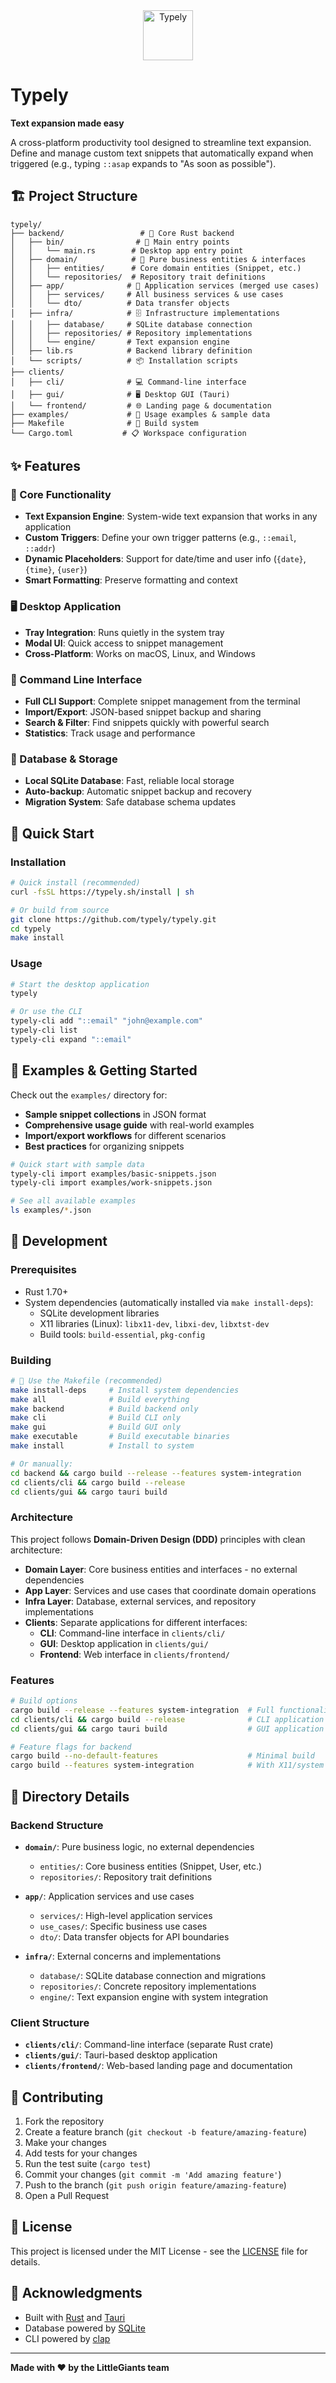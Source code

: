 <div align="center">
  <img src="clients/gui/icons/typely_logo_full.png" alt="Typely" height="80">
</div>

# Typely

**Text expansion made easy**

A cross-platform productivity tool designed to streamline text expansion. Define and manage custom text snippets that automatically expand when triggered (e.g., typing `::asap` expands to "As soon as possible").

## 🏗️ Project Structure

```
typely/
├── backend/                 # 🦀 Core Rust backend
│   ├── bin/                # 🚀 Main entry points
│   │   └── main.rs        # Desktop app entry point
│   ├── domain/            # 🎯 Pure business entities & interfaces
│   │   ├── entities/      # Core domain entities (Snippet, etc.)
│   │   └── repositories/  # Repository trait definitions
│   ├── app/              # 🔧 Application services (merged use cases)
│   │   ├── services/     # All business services & use cases
│   │   └── dto/          # Data transfer objects
│   ├── infra/            # 🗄️ Infrastructure implementations
│   │   ├── database/     # SQLite database connection
│   │   ├── repositories/ # Repository implementations
│   │   └── engine/       # Text expansion engine
│   ├── lib.rs            # Backend library definition
│   └── scripts/          # 📦 Installation scripts
├── clients/
│   ├── cli/              # 💻 Command-line interface
│   ├── gui/              # 🖥️ Desktop GUI (Tauri)
│   └── frontend/         # 🌐 Landing page & documentation
├── examples/             # 📝 Usage examples & sample data
├── Makefile              # 🔨 Build system
└── Cargo.toml           # 📋 Workspace configuration
```

## ✨ Features

### 🔧 Core Functionality
- **Text Expansion Engine**: System-wide text expansion that works in any application
- **Custom Triggers**: Define your own trigger patterns (e.g., `::email`, `::addr`)
- **Dynamic Placeholders**: Support for date/time and user info (`{date}`, `{time}`, `{user}`)
- **Smart Formatting**: Preserve formatting and context

### 🖥️ Desktop Application
- **Tray Integration**: Runs quietly in the system tray
- **Modal UI**: Quick access to snippet management
- **Cross-Platform**: Works on macOS, Linux, and Windows

### 🔧 Command Line Interface
- **Full CLI Support**: Complete snippet management from the terminal
- **Import/Export**: JSON-based snippet backup and sharing
- **Search & Filter**: Find snippets quickly with powerful search
- **Statistics**: Track usage and performance

### 💾 Database & Storage
- **Local SQLite Database**: Fast, reliable local storage
- **Auto-backup**: Automatic snippet backup and recovery
- **Migration System**: Safe database schema updates

## 🚀 Quick Start

### Installation

```bash
# Quick install (recommended)
curl -fsSL https://typely.sh/install | sh

# Or build from source
git clone https://github.com/typely/typely.git
cd typely
make install
```

### Usage

```bash
# Start the desktop application
typely

# Or use the CLI
typely-cli add "::email" "john@example.com"
typely-cli list
typely-cli expand "::email"
```

## 📝 Examples & Getting Started

Check out the `examples/` directory for:
- **Sample snippet collections** in JSON format
- **Comprehensive usage guide** with real-world examples
- **Import/export workflows** for different scenarios
- **Best practices** for organizing snippets

```bash
# Quick start with sample data
typely-cli import examples/basic-snippets.json
typely-cli import examples/work-snippets.json

# See all available examples
ls examples/*.json
```

## 🔧 Development

### Prerequisites
- Rust 1.70+
- System dependencies (automatically installed via `make install-deps`):
  - SQLite development libraries
  - X11 libraries (Linux): `libx11-dev`, `libxi-dev`, `libxtst-dev`
  - Build tools: `build-essential`, `pkg-config`

### Building

```bash
# 🔨 Use the Makefile (recommended)
make install-deps     # Install system dependencies
make all              # Build everything
make backend          # Build backend only
make cli              # Build CLI only  
make gui              # Build GUI only
make executable       # Build executable binaries
make install          # Install to system

# Or manually:
cd backend && cargo build --release --features system-integration
cd clients/cli && cargo build --release
cd clients/gui && cargo tauri build
```

### Architecture

This project follows **Domain-Driven Design (DDD)** principles with clean architecture:

- **Domain Layer**: Core business entities and interfaces - no external dependencies
- **App Layer**: Services and use cases that coordinate domain operations
- **Infra Layer**: Database, external services, and repository implementations
- **Clients**: Separate applications for different interfaces:
  - **CLI**: Command-line interface in `clients/cli/`
  - **GUI**: Desktop application in `clients/gui/`
  - **Frontend**: Web interface in `clients/frontend/`

### Features

```bash
# Build options
cargo build --release --features system-integration  # Full functionality (backend)
cd clients/cli && cargo build --release              # CLI application
cd clients/gui && cargo tauri build                  # GUI application

# Feature flags for backend
cargo build --no-default-features                    # Minimal build
cargo build --features system-integration            # With X11/system integration
```

## 📁 Directory Details

### Backend Structure

- **`domain/`**: Pure business logic, no external dependencies
  - `entities/`: Core business entities (Snippet, User, etc.)
  - `repositories/`: Repository trait definitions
  
- **`app/`**: Application services and use cases
  - `services/`: High-level application services
  - `use_cases/`: Specific business use cases
  - `dto/`: Data transfer objects for API boundaries
  
- **`infra/`**: External concerns and implementations
  - `database/`: SQLite database connection and migrations
  - `repositories/`: Concrete repository implementations
  - `engine/`: Text expansion engine with system integration

### Client Structure

- **`clients/cli/`**: Command-line interface (separate Rust crate)
- **`clients/gui/`**: Tauri-based desktop application
- **`clients/frontend/`**: Web-based landing page and documentation

## 🤝 Contributing

1. Fork the repository
2. Create a feature branch (`git checkout -b feature/amazing-feature`)
3. Make your changes
4. Add tests for your changes
5. Run the test suite (`cargo test`)
6. Commit your changes (`git commit -m 'Add amazing feature'`)
7. Push to the branch (`git push origin feature/amazing-feature`)
8. Open a Pull Request

## 📝 License

This project is licensed under the MIT License - see the [LICENSE](LICENSE) file for details.

## 🙏 Acknowledgments

- Built with [Rust](https://rust-lang.org) and [Tauri](https://tauri.app)
- Database powered by [SQLite](https://sqlite.org)
- CLI powered by [clap](https://clap.rs)

---

**Made with ❤️ by the LittleGiants team**